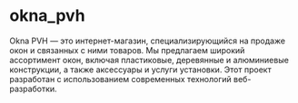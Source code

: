 # okna_pvh
Okna PVH — это интернет-магазин, специализирующийся на продаже окон и связанных с ними товаров. Мы предлагаем широкий ассортимент окон, включая пластиковые, деревянные и алюминиевые конструкции, а также аксессуары и услуги установки.  Этот проект разработан с использованием современных технологий веб-разработки.
